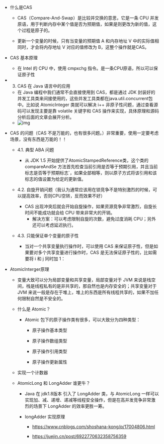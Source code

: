- 什么是CAS

  - CAS（Compare-And-Swap）是比较并交换的意思，它是一条 CPU 并发原语，用于判断内存中某个值是否为预期值，如果是则更改为新的值，这个过程是原子的。

  - 更新一个变量的时候，只有当变量的预期值 A 和内存地址 V 中的实际值相同时，才会将内存地址 V 对应的值修改为 B，这整个操作就是CAS。

- CAS 基本原理

  - 在 Intel 的 CPU 中，使用 cmpxchg 指令。是一条CPU原语，所以可以保证原子性

- 3. CAS 在 Java 语言中的应用

  - 在 Java 编程中我们通常不会直接使用到 CAS，都是通过 JDK 封装好的并发工具类来间接使用的，这些并发工具类都在java.util.concurrent包中。比如说 AtomicInteger 类就可以解决 i++ 非原子性问题，通过查看源码可以发现主要是靠 volatile 关键字和 CAS 操作来实现，具体原理和源码分析后面的文章会展开分析。
  - ![img](https://leslieyedoc.oss-cn-shanghai.aliyuncs.com/img/20250927-125215-8209378_a243d384-f00f-45cf-9965-c80f93576801.png)

- CAS 的问题（CAS 不是万能的，也有很多问题。）非常重要，使用一定要考虑场景，没有东西是万能的！！

  - 4.1. 典型 ABA 问题
    - 从 JDK 1.5 开始提供了AtomicStampedReference类，这个类的 compareAndSe 方法首先检查当前引用是否等于预期引用，并且当前标志是否等于预期标志`，如果全部相等，则以原子方式将该引用和该标志的值设置为给定的更新值。

  - 4.2. 自旋开销问题（我认为通常应该用在锁竞争不是特别激烈的时候，可以提高效率，否则CPU空转，反而效果不好）
    - CAS 出现冲突后就会开始自旋操作，如果资源竞争非常激烈，自旋长时间不能成功就会给 CPU 带来非常大的开销。
      - 解决方案：可以考虑限制自旋的次数，避免过度消耗 CPU；另外还可以考虑延迟执行。

  - 4.3. 只能保证单个变量的原子性
    - 当对一个共享变量执行操作时，可以使用 CAS 来保证原子性，但是如果要对多个共享变量进行操作时，CAS 是无法保证原子性的，比如需要将 i 和 j 同时加 1：

- AtomicInterger原理

  - 变量大致可以分为局部变量和共享变量，局部变量对于 JVM 来说是栈空间，栈是线程私有的是非共享的，那自然也是内存安全的；共享变量对于 JVM 来说一般是存在于堆上，堆上的东西是所有线程共享的，如果不加任何限制自然是不安全的。

  - 什么是 Atomic？

    - Atomic 包下的原子操作类有很多，可以大致分为四种类型：

      - 原子操作基本类型

      - 原子操作数组类型

      - 原子操作引用类型

      - 原子操作更新属性

  - 实现一个计数器

  - AtomicLong 和 LongAdder 谁更牛？

    - Java 在 jdk1.8版本 引入了 LongAdder 类，与 AtomicLong 一样可以实现加、减、递增、递减等线程安全操作，但是在高并发竞争非常激烈的场景下 LongAdder 的效率更胜一筹。

    - longAdder 实现原理

      - https://www.cnblogs.com/shoshana-kong/p/17004806.html

      - https://juejin.cn/post/6922770632358756359